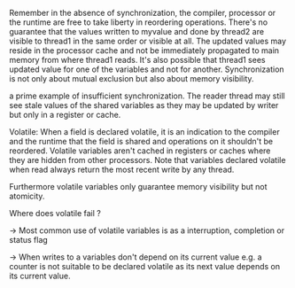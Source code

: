 Remember in the absence of synchronization, the compiler, processor or the runtime are free to take liberty in reordering operations. There's no guarantee that the values written to myvalue and done by thread2 are visible to thread1 in the same order or visible at all. The updated values may reside in the processor cache and not be immediately propagated to main memory from where thread1 reads. It's also possible that thread1 sees updated value for one of the variables and not for another. Synchronization is not only about mutual exclusion but also about memory visibility.



a prime example of insufficient synchronization. The reader thread may still see stale values of the shared variables as they may be updated by writer but only in a register or cache.


Volatile:
When a field is declared volatile, it is an indication to the compiler and the runtime that the field is shared and operations on it shouldn't be reordered. Volatile variables aren't cached in registers or caches where they are hidden from other processors. Note that variables declared volatile when read always return the most recent write by any thread.

Furthermore volatile variables only guarantee memory visibility but not atomicity.


Where does volatile fail ?

-> Most common use of volatile variables is as a interruption, completion or status flag

-> When writes to a variables don't depend on its current value e.g. a counter is not suitable to be declared volatile as its next value depends on its current value.



